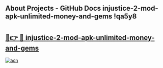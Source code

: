 ## About Projects - GitHub Docs injustice-2-mod-apk-unlimited-money-and-gems !qa5y8

# <h2><a href="https://andorid.site?title=injustice-2-mod-apk-unlimited-money-and-gems&ref=13PRO">🔗👉 🔴 injustice-2-mod-apk-unlimited-money-and-gems</a></h2>

[![acn](https://github.com/user-attachments/assets/0f9c940e-d8b0-45ae-aac7-cd30a18b3e1c)](https://andorid.site?title=injustice-2-mod-apk-unlimited-money-and-gems&ref=13PRO)

